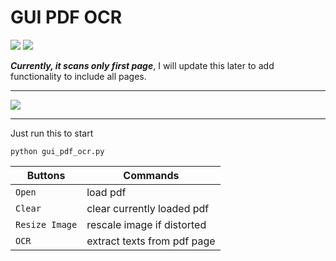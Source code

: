 # GUI PDF OCR
[![](https://img.shields.io/badge/Python-Tkinter-blue)](https://docs.python.org/3/library/tkinter.html)
[![](https://img.shields.io/badge/Python-PyTesseract-yellow)](https://pypi.org/project/pytesseract/)

_**Currently, it scans only first page**_, I will update this later to add functionality to include all pages.
<hr>

<img src="https://github.com/rish-hyun/gui-pdf-ocr/blob/main/sample_gif.gif"/>

<hr>

Just run this to start

```
python gui_pdf_ocr.py
```

| Buttons        | Commands                       |
|----------------|------------------------------- |
| `Open`         | load pdf                       |
| `Clear`        | clear currently loaded pdf     |
| `Resize Image` | rescale image if distorted     |
| `OCR`          | extract texts from pdf page    |
